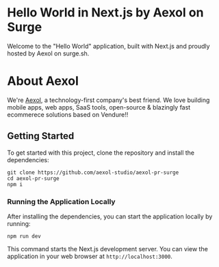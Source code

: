 # Hello World in Next.js by Aexol on Surge

Welcome to the "Hello World" application, built with Next.js and proudly hosted by Aexol on surge.sh.

# About Aexol

We're [Aexol](https://aexol.com), a technology-first company's best friend. We love building mobile apps, web apps, SaaS tools, open-source & blazingly fast ecommerece solutions based on Vendure!!

## Getting Started

To get started with this project, clone the repository and install the dependencies:

```
git clone https://github.com/aexol-studio/aexol-pr-surge
cd aexol-pr-surge
npm i
```

### Running the Application Locally

After installing the dependencies, you can start the application locally by running:

```
npm run dev
```

This command starts the Next.js development server. You can view the application in your web browser at `http://localhost:3000`.
